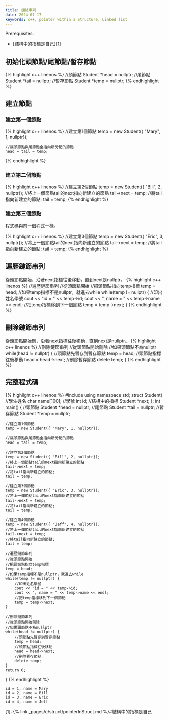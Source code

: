 ```yaml
---
title: 鏈結串列
date: 2024-07-17
keywords: c++, pointer within a Structure, Linked list
---
```


Prerequisites:

- [結構中的指標是自己][1]

## 初始化頭節點/尾節點/暫存節點

{% highlight c++ linenos %}
    //頭節點
    Student *head = nullptr;
    //尾節點
    Student *tail = nullptr;
    //暫存節點
    Student *temp = nullptr;
{% endhighlight %}

## 建立節點

### 建立第一個節點

{% highlight c++ linenos %}
    //建立第1個節點
    temp = new Student({ "Mary", 1, nullptr});

    //讓頭節點與尾節點全指向新分配的節點
    head = tail = temp;
{% endhighlight %}

### 建立第二個節點

{% highlight c++ linenos %}
    //建立第2個節點
    temp = new Student({ "Bill", 2, nullptr});
    //將上一個節點tail的next指向新建立的節點
    tail->next = temp;
    //將tail指向新建立的節點;
    tail = temp;
{% endhighlight %}

### 建立第三個節點

程式碼與前一個程式一樣。

{% highlight c++ linenos %}
    //建立第3個節點
    temp = new Student({ "Eric", 3, nullptr});
    //將上一個節點tail的next指向新建立的節點
    tail->next = temp;
    //將tail指向新建立的節點;
    tail = temp;
{% endhighlight %}

## 遍歷鏈節串列
從頭節點開始，沿著next指標往後移動，直到next是nullptr。
{% highlight c++ linenos %}
    //遍歷鏈節串列
    //從頭節點開始
    //把頭節點指向temp指標
    temp = head;
    //如果temp指標不是nullptr，就進去while
    while(temp != nullptr) {
        //印出姓名學號
        cout << "id = " << temp->id;
        cout << ", name = " << temp->name << endl;
        //把temp指標移到下一個節點
        temp = temp->next;
    }
{% endhighlight %}

## 刪除鏈節串列
從頭節點開始刪，沿著next指標往後移動，直到next是nullptr。
{% highlight c++ linenos %}
    //刪除鏈節串列
    //從頭節點開始刪除
    //如果頭節點不為nullptr
    while(head != nullptr) {
        //頭節點先暫存到暫存節點
        temp = head;
        //頭節點指標往後移動
        head = head->next;
        //刪除暫存節點
        delete temp;
    }
{% endhighlight %}

## 完整程式碼

{% highlight c++ linenos %}
#include <iostream>
using namespace std;
struct Student{
    //學生姓名
    char name[100];
    //學號
    int id;
    //結構中的指標
    Student *next;
};
int main() {
    //頭節點
    Student *head = nullptr;
    //尾節點
    Student *tail = nullptr;
    //暫存節點
    Student *temp = nullptr;
    
    //建立第1個節點
    temp = new Student({ "Mary", 1, nullptr});
    
    //讓頭節點與尾節點全指向新分配的節點
    head = tail = temp;
    
    //建立第2個節點
    temp = new Student({ "Bill", 2, nullptr});
    //將上一個節點tail的next指向新建立的節點
    tail->next = temp;
    //將tail指向新建立的節點;
    tail = temp;
    
    //建立第3個節點
    temp = new Student({ "Eric", 3, nullptr});
    //將上一個節點tail的next指向新建立的節點
    tail->next = temp;
    //將tail指向新建立的節點;
    tail = temp;
    
    //建立第4個節點
    temp = new Student({ "Jeff", 4, nullptr});
    //將上一個節點tail的next指向新建立的節點
    tail->next = temp;
    //將tail指向新建立的節點;
    tail = temp;
    
    //遍歷鏈節串列
    //從頭節點開始
    //把頭節點指向temp指標
    temp = head;
    //如果temp指標不是nullptr，就進去while
    while(temp != nullptr) {
        //印出姓名學號
        cout << "id = " << temp->id;
        cout << ", name = " << temp->name << endl;
        //把temp指標移到下一個節點
        temp = temp->next;
    }
    
    //刪除鏈節串列
    //從頭節點開始刪除
    //如果頭節點不為nullptr
    while(head != nullptr) {
        //頭節點先暫存到暫存節點
        temp = head;
        //頭節點指標往後移動
        head = head->next;
        //刪除暫存節點
        delete temp;
    }
    return 0;
}
{% endhighlight %}
```
id = 1, name = Mary
id = 2, name = Bill
id = 3, name = Eric
id = 4, name = Jeff
```

[1]: {% link _pages/c/struct/pointerInStruct.md %}#結構中的指標是自己